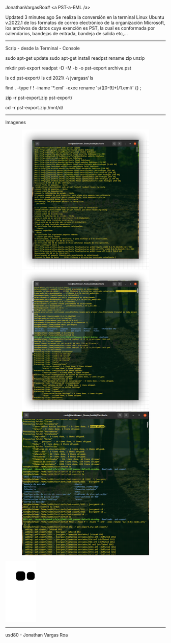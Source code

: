 JonathanVargasRoa# <a PST-a-EML /a>


  Updated 3 minutes ago Se realiza la conversión en la terminal Linux Ubuntu v.2022.1 de los formatos de correo electrónico de la organización Microsoft, los archivos de datos cuya exención es PST, la cual es conformada por calendarios, bandejas de entrada, bandeja de salida etc,...

----

Scrip - desde la Terminal - Console

sudo apt-get update
sudo apt-get install readpst rename zip unzip

mkdir pst-export
readpst -D -M -b -o pst-export archive.pst

ls
cd pst-export/
ls
cd 2021\ -\ jvargasr/
ls


find . -type f ! -iname '*.eml' -exec rename 's/([0-9]+)$/$1.eml/' {} \;

zip -r pst-export.zip pst-export/

cd -r pst-export.zip /mnt/d/

----
Imagenes
 
<p align="center">
<img src= '1.bmp' width='400'/>
  <img src= '2.bmp' width='400'/>
  <img src= '3.bmp' width='400'/>
</p align="center"


----
  
  ![Snake animation](https://github.com/JonathanVargasRoa/JonathanVargasRoa/blob/output/github-contribution-grid-snake.svg)
  
----
  
usd80 - Jonathan Vargas Roa
